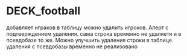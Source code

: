 # DECK_football
добавляет играков в таблицу
можно удалить игроков. Алерт с подтверждением удаления. 
сама строка временно не удаляетя и в псевдобазе то же. 
Можно улучшить 
удаления строки в таблице. 
удаления с псевдобазы временно не реализовано
